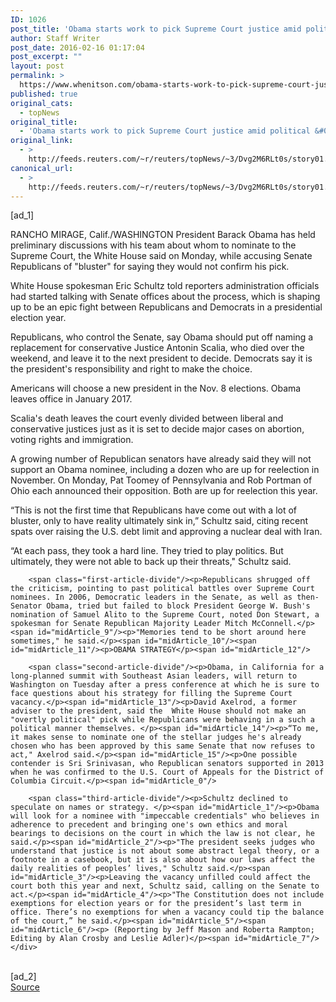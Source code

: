 ```yaml
---
ID: 1026
post_title: 'Obama starts work to pick Supreme Court justice amid political &#039;bluster&#039;'
author: Staff Writer
post_date: 2016-02-16 01:17:04
post_excerpt: ""
layout: post
permalink: >
  https://www.whenitson.com/obama-starts-work-to-pick-supreme-court-justice-amid-political-bluster/
published: true
original_cats:
  - topNews
original_title:
  - 'Obama starts work to pick Supreme Court justice amid political &#039;bluster&#039;'
original_link:
  - >
    http://feeds.reuters.com/~r/reuters/topNews/~3/Dvg2M6RLt0s/story01.htm
canonical_url:
  - >
    http://feeds.reuters.com/~r/reuters/topNews/~3/Dvg2M6RLt0s/story01.htm
---
```

 [ad_1]
<br><div id="articleText">
<span id="midArticle_start"/>

<span id="midArticle_0"/><span class="focusParagraph" readability="7"><p><span class="articleLocation">RANCHO MIRAGE, Calif./WASHINGTON</span> President Barack Obama has held preliminary discussions with his team about whom to nominate to the Supreme Court, the White House said on Monday, while accusing Senate Republicans of "bluster" for saying they would not confirm his pick.</p></span><span id="midArticle_1"/><p>White House spokesman Eric Schultz told reporters administration officials had started talking with Senate offices about the process, which is shaping up to be an epic fight between Republicans and Democrats in a presidential election year.</p><span id="midArticle_2"/><p>Republicans, who control the Senate, say Obama should put off naming a replacement for conservative Justice Antonin Scalia, who died over the weekend, and leave it to the next president to decide. Democrats say it is the president's responsibility and right to make the choice.</p><span id="midArticle_3"/><p>Americans will choose a new president in the Nov. 8 elections. Obama leaves office in January 2017.</p><span id="midArticle_4"/><p>Scalia's death leaves the court evenly divided between liberal and conservative justices just as it is set to decide major cases on abortion, voting rights and immigration.</p><span id="midArticle_5"/><p>A growing number of Republican senators have already said they will not support an Obama nominee, including a dozen who are up for reelection in November. On Monday, Pat Toomey of Pennsylvania and Rob Portman of Ohio each announced their opposition. Both are up for reelection this year.</p><span id="midArticle_6"/><p>“This is not the first time that Republicans have come out with a lot of bluster, only to have reality ultimately sink in,” Schultz said, citing recent spats over raising the U.S. debt limit and approving a nuclear deal with Iran.</p><span id="midArticle_7"/><p>“At each pass, they took a hard line. They tried to play politics. But ultimately, they were not able to back up their threats," Schultz said.</p><span id="midArticle_8"/>
        
        <span class="first-article-divide"/><p>Republicans shrugged off the criticism, pointing to past political battles over Supreme Court nominees. In 2006, Democratic leaders in the Senate, as well as then-Senator Obama, tried but failed to block President George W. Bush's nomination of Samuel Alito to the Supreme Court, noted Don Stewart, a spokesman for Senate Republican Majority Leader Mitch McConnell.</p><span id="midArticle_9"/><p>"Memories tend to be short around here sometimes," he said.</p><span id="midArticle_10"/><span id="midArticle_11"/><p>OBAMA STRATEGY</p><span id="midArticle_12"/>
        
        <span class="second-article-divide"/><p>Obama, in California for a long-planned summit with Southeast Asian leaders, will return to Washington on Tuesday after a press conference at which he is sure to face questions about his strategy for filling the Supreme Court vacancy.</p><span id="midArticle_13"/><p>David Axelrod, a former adviser to the president, said the  White House should not make an "overtly political" pick while Republicans were behaving in a such a political manner themselves. </p><span id="midArticle_14"/><p>“To me, it makes sense to nominate one of the stellar judges he's already chosen who has been approved by this same Senate that now refuses to act," Axelrod said.</p><span id="midArticle_15"/><p>One possible contender is Sri Srinivasan, who Republican senators supported in 2013 when he was confirmed to the U.S. Court of Appeals for the District of Columbia Circuit.</p><span id="midArticle_0"/>
        
        <span class="third-article-divide"/><p>Schultz declined to speculate on names or strategy. </p><span id="midArticle_1"/><p>Obama will look for a nominee with "impeccable credentials" who believes in adherence to precedent and bringing one's own ethics and moral bearings to decisions on the court in which the law is not clear, he said.</p><span id="midArticle_2"/><p>"The president seeks judges who understand that justice is not about some abstract legal theory, or a footnote in a casebook, but it is also about how our laws affect the daily realities of peoples’ lives," Schultz said.</p><span id="midArticle_3"/><p>Leaving the vacancy unfilled could affect the court both this year and next, Schultz said, calling on the Senate to act.</p><span id="midArticle_4"/><p>"The Constitution does not include exemptions for election years or for the president’s last term in office. There’s no exemptions for when a vacancy could tip the balance of the court,” he said.</p><span id="midArticle_5"/><span id="midArticle_6"/><p> (Reporting by Jeff Mason and Roberta Rampton; Editing by Alan Crosby and Leslie Adler)</p><span id="midArticle_7"/></div>
<br>[ad_2]
<br><a href="http://feeds.reuters.com/~r/reuters/topNews/~3/Dvg2M6RLt0s/story01.htm">Source </a>